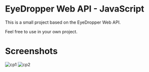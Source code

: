 # EyeDropper Web API - JavaScript

This is a small project based on the EyeDropper Web API.

Feel free to use in your own project.

# Screenshots

![cp1](https://user-images.githubusercontent.com/79761312/166822166-bdf909f5-cc00-45b8-a071-8e7fc455706a.PNG)
![cp2](https://user-images.githubusercontent.com/79761312/166822161-0aeb9d03-f890-473b-a1e0-9a975465c023.PNG)
